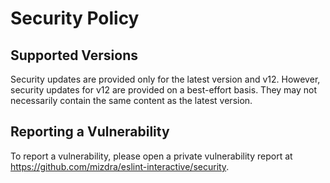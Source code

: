 # Security Policy

## Supported Versions

Security updates are provided only for the latest version and v12. However, security updates for v12 are provided on a best-effort basis. They may not necessarily contain the same content as the latest version.

## Reporting a Vulnerability

To report a vulnerability, please open a private vulnerability report at https://github.com/mizdra/eslint-interactive/security.
